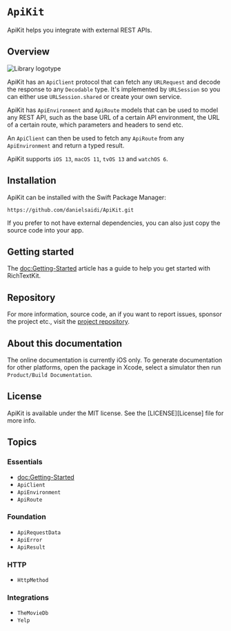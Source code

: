 # ``ApiKit``

ApiKit helps you integrate with external REST APIs.


## Overview

![Library logotype](Logo.png)

ApiKit has an ``ApiClient`` protocol that can fetch any `URLRequest` and decode the response to any `Decodable` type. It's implemented by `URLSession` so you can either use `URLSession.shared` or create your own service.

ApiKit has ``ApiEnvironment`` and ``ApiRoute`` models that can be used to model any REST API, such as the base URL of a certain API environment, the URL of a certain route, which parameters and headers to send etc. 

An ``ApiClient`` can then be used to fetch any ``ApiRoute`` from any ``ApiEnvironment`` and return a typed result.

ApiKit supports `iOS 13`, `macOS 11`, `tvOS 13` and `watchOS 6`.



## Installation

ApiKit can be installed with the Swift Package Manager:

```
https://github.com/danielsaidi/ApiKit.git
```

If you prefer to not have external dependencies, you can also just copy the source code into your app.



## Getting started

The <doc:Getting-Started> article has a guide to help you get started with RichTextKit.



## Repository

For more information, source code, an if you want to report issues, sponsor the project etc., visit the [project repository](https://github.com/danielsaidi/ApiKit).



## About this documentation

The online documentation is currently iOS only. To generate documentation for other platforms, open the package in Xcode, select a simulator then run `Product/Build Documentation`.



## License

ApiKit is available under the MIT license. See the [LICENSE][License] file for more info.



## Topics

### Essentials

- <doc:Getting-Started>
- ``ApiClient``
- ``ApiEnvironment``
- ``ApiRoute``

### Foundation

- ``ApiRequestData``
- ``ApiError``
- ``ApiResult``

### HTTP

- ``HttpMethod``

### Integrations

- ``TheMovieDb``
- ``Yelp``
